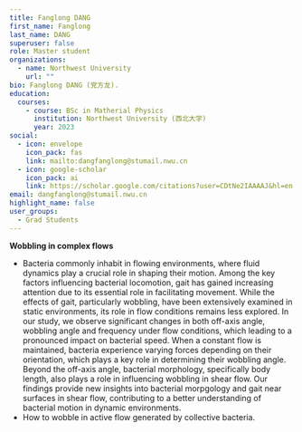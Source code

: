 ```yaml
---
title: Fanglong DANG
first_name: Fanglong
last_name: DANG
superuser: false
role: Master student
organizations:
  - name: Northwest University
    url: ""
bio: Fanglong DANG (党方龙).
​education:
  courses:
    - course: BSc in Matherial Physics
      institution: Northwest University (西北大学)
      year: 2023
social:
  - icon: envelope
    icon_pack: fas
    link: mailto:dangfanglong@stumail.nwu.cn
  - icon: google-scholar
    icon_pack: ai
    link: https://scholar.google.com/citations?user=CDtNe2IAAAAJ&hl=en
email: dangfanglong@stumail.nwu.cn
highlight_name: false
user_groups:
  - Grad Students
---
```

 **Wobbling in complex flows**
- Bacteria commonly inhabit in flowing environments, where fluid dynamics play a crucial role in shaping their motion. Among the key factors influencing bacterial locomotion, gait has gained increasing attention due to its essential role in facilitating movement. While the effects of gait, particularly wobbling, have been extensively examined in static environments, its role in flow conditions remains less explored. In our study, we observe significant changes in both off-axis angle, wobbling angle and frequency under flow conditions, which leading to a pronounced impact on bacterial speed. When a constant flow is maintained, bacteria experience varying forces depending on their orientation, which plays a key role in determining their wobbling angle. Beyond the off-axis angle, bacterial morphology, specifically body length, also plays a role in influencing wobbling in shear flow. Our findings provide new insights into bacterial morpgology and gait near surfaces in shear flow, contributing to a better understanding of bacterial motion in dynamic environments.
- How to wobble in active flow generated by collective bacteria.

